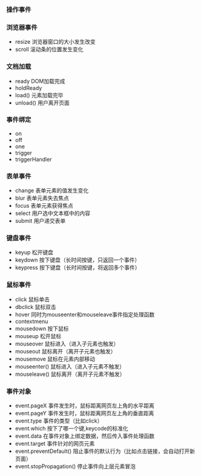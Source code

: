 ### 操作事件

### 浏览器事件
- resize    浏览器窗口的大小发生改变
- scroll    滚动条的位置发生变化

### 文档加载

- ready     DOM加载完成
- holdReady
- load()    元素加载完毕
- unload()  用户离开页面

### 事件绑定
- on
- off
- one
- trigger
- triggerHandler

### 表单事件
- change    表单元素的值发生变化
- blur      表单元素失去焦点
- focus     表单元素获得焦点
- select    用户选中文本框中的内容
- submit    用户递交表单

### 键盘事件
- keyup         松开键盘
- keydown       按下键盘（长时间按键，只返回一个事件）
- keypress      按下键盘（长时间按键，将返回多个事件）

### 鼠标事件
- click         鼠标单击
- dbclick       鼠标双击
- hover         同时为mouseenter和mouseleave事件指定处理函数
- contextmenu
- mousedown     按下鼠标
- mouseup       松开鼠标
- mouseover     鼠标进入（进入子元素也触发）
- mouseout      鼠标离开（离开子元素也触发）
- mousemove     鼠标在元素内部移动
- mouseenter()  鼠标进入（进入子元素不触发）
- mouseleave()  鼠标离开（离开子元素不触发）

### 事件对象
- event.pageX 事件发生时，鼠标距离网页左上角的水平距离
- event.pageY 事件发生时，鼠标距离网页左上角的垂直距离
- event.type 事件的类型（比如click）
- event.which 按下了哪一个键,keycode的标准化
- event.data 在事件对象上绑定数据，然后传入事件处理函数
- event.target 事件针对的网页元素
- event.preventDefault() 阻止事件的默认行为（比如点击链接，会自动打开新页面）
- event.stopPropagation() 停止事件向上层元素冒泡
